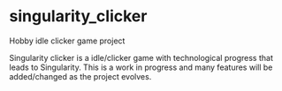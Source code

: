 # singularity_clicker
Hobby idle clicker game project

Singularity clicker is a idle/clicker game with technological progress that leads to Singularity.
This is a work in progress and many features will be added/changed as the project evolves.
